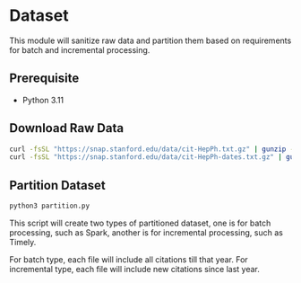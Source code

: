# Dataset
This module will sanitize raw data and partition them based on requirements for batch and incremental processing.

## Prerequisite
- Python 3.11

## Download Raw Data
```bash
curl -fsSL "https://snap.stanford.edu/data/cit-HepPh.txt.gz" | gunzip -d > cit-HepPh.txt
curl -fsSL "https://snap.stanford.edu/data/cit-HepPh-dates.txt.gz" | gunzip -d > cit-HepPh-dates.txt
```

## Partition Dataset
```bash
python3 partition.py
```

This script will create two types of partitioned dataset, one is for batch processing, such as Spark, another is for incremental processing, such as Timely.

For batch type, each file will include all citations till that year. For incremental type, each file will include new citations since last year.
